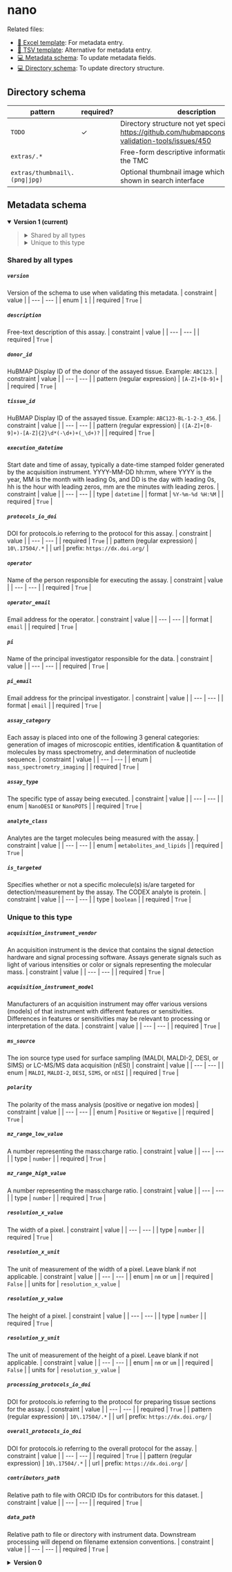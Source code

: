 # nano

Related files:

- [📝 Excel template](https://raw.githubusercontent.com/hubmapconsortium/ingest-validation-tools/master/docs/nano/nano-metadata.xlsx): For metadata entry.
- [📝 TSV template](https://raw.githubusercontent.com/hubmapconsortium/ingest-validation-tools/master/docs/nano/nano-metadata.tsv): Alternative for metadata entry.
- [💻 Metadata schema](https://github.com/hubmapconsortium/ingest-validation-tools/edit/master/src/ingest_validation_tools/table-schemas/assays/nano.yaml): To update metadata fields.
- [💻 Directory schema](https://github.com/hubmapconsortium/ingest-validation-tools/edit/master/src/ingest_validation_tools/directory-schemas/nano.yaml): To update directory structure.



## Directory schema

| pattern | required? | description |
| --- | --- | --- |
| `TODO` | ✓ | Directory structure not yet specified. https://github.com/hubmapconsortium/ingest-validation-tools/issues/450 |
| `extras/.*` |  | Free-form descriptive information supplied by the TMC |
| `extras/thumbnail\.(png\|jpg)` |  | Optional thumbnail image which may be shown in search interface |

## Metadata schema


<details open="true"><summary><b>Version 1 (current)</b></summary>

<blockquote><details><summary>Shared by all types</summary>
[`version`](#version)<br>
[`description`](#description)<br>
[`donor_id`](#donor_id)<br>
[`tissue_id`](#tissue_id)<br>
[`execution_datetime`](#execution_datetime)<br>
[`protocols_io_doi`](#protocols_io_doi)<br>
[`operator`](#operator)<br>
[`operator_email`](#operator_email)<br>
[`pi`](#pi)<br>
[`pi_email`](#pi_email)<br>
[`assay_category`](#assay_category)<br>
[`assay_type`](#assay_type)<br>
[`analyte_class`](#analyte_class)<br>
[`is_targeted`](#is_targeted)<br>
</details>
<details><summary>Unique to this type</summary>
[`acquisition_instrument_vendor`](#acquisition_instrument_vendor)<br>
[`acquisition_instrument_model`](#acquisition_instrument_model)<br>
[`ms_source`](#ms_source)<br>
[`polarity`](#polarity)<br>
[`mz_range_low_value`](#mz_range_low_value)<br>
[`mz_range_high_value`](#mz_range_high_value)<br>
[`resolution_x_value`](#resolution_x_value)<br>
[`resolution_x_unit`](#resolution_x_unit)<br>
[`resolution_y_value`](#resolution_y_value)<br>
[`resolution_y_unit`](#resolution_y_unit)<br>
[`processing_protocols_io_doi`](#processing_protocols_io_doi)<br>
[`overall_protocols_io_doi`](#overall_protocols_io_doi)<br>
[`contributors_path`](#contributors_path)<br>
[`data_path`](#data_path)<br>
</details></blockquote>

### Shared by all types

##### `version`
Version of the schema to use when validating this metadata.
| constraint | value |
| --- | --- |
| enum | `1` |
| required | `True` |

##### `description`
Free-text description of this assay.
| constraint | value |
| --- | --- |
| required | `True` |

##### `donor_id`
HuBMAP Display ID of the donor of the assayed tissue. Example: `ABC123`.
| constraint | value |
| --- | --- |
| pattern (regular expression) | `[A-Z]+[0-9]+` |
| required | `True` |

##### `tissue_id`
HuBMAP Display ID of the assayed tissue. Example: `ABC123-BL-1-2-3_456`.
| constraint | value |
| --- | --- |
| pattern (regular expression) | `([A-Z]+[0-9]+)-[A-Z]{2}\d*(-\d+)+(_\d+)?` |
| required | `True` |

##### `execution_datetime`
Start date and time of assay, typically a date-time stamped folder generated by the acquisition instrument. YYYY-MM-DD hh:mm, where YYYY is the year, MM is the month with leading 0s, and DD is the day with leading 0s, hh is the hour with leading zeros, mm are the minutes with leading zeros.
| constraint | value |
| --- | --- |
| type | `datetime` |
| format | `%Y-%m-%d %H:%M` |
| required | `True` |

##### `protocols_io_doi`
DOI for protocols.io referring to the protocol for this assay.
| constraint | value |
| --- | --- |
| required | `True` |
| pattern (regular expression) | `10\.17504/.*` |
| url | prefix: `https://dx.doi.org/` |

##### `operator`
Name of the person responsible for executing the assay.
| constraint | value |
| --- | --- |
| required | `True` |

##### `operator_email`
Email address for the operator.
| constraint | value |
| --- | --- |
| format | `email` |
| required | `True` |

##### `pi`
Name of the principal investigator responsible for the data.
| constraint | value |
| --- | --- |
| required | `True` |

##### `pi_email`
Email address for the principal investigator.
| constraint | value |
| --- | --- |
| format | `email` |
| required | `True` |

##### `assay_category`
Each assay is placed into one of the following 3 general categories: generation of images of microscopic entities, identification & quantitation of molecules by mass spectrometry, and determination of nucleotide sequence.
| constraint | value |
| --- | --- |
| enum | `mass_spectrometry_imaging` |
| required | `True` |

##### `assay_type`
The specific type of assay being executed.
| constraint | value |
| --- | --- |
| enum | `NanoDESI` or `NanoPOTS` |
| required | `True` |

##### `analyte_class`
Analytes are the target molecules being measured with the assay.
| constraint | value |
| --- | --- |
| enum | `metabolites_and_lipids` |
| required | `True` |

##### `is_targeted`
Specifies whether or not a specific molecule(s) is/are targeted for detection/measurement by the assay. The CODEX analyte is protein.
| constraint | value |
| --- | --- |
| type | `boolean` |
| required | `True` |

### Unique to this type

##### `acquisition_instrument_vendor`
An acquisition instrument is the device that contains the signal detection hardware and signal processing software. Assays generate signals such as light of various intensities or color or signals representing the molecular mass.
| constraint | value |
| --- | --- |
| required | `True` |

##### `acquisition_instrument_model`
Manufacturers of an acquisition instrument may offer various versions (models) of that instrument with different features or sensitivities. Differences in features or sensitivities may be relevant to processing or interpretation of the data.
| constraint | value |
| --- | --- |
| required | `True` |

##### `ms_source`
The ion source type used for surface sampling (MALDI, MALDI-2, DESI, or SIMS) or LC-MS/MS data acquisition (nESI)
| constraint | value |
| --- | --- |
| enum | `MALDI`, `MALDI-2`, `DESI`, `SIMS`, or `nESI` |
| required | `True` |

##### `polarity`
The polarity of the mass analysis (positive or negative ion modes)
| constraint | value |
| --- | --- |
| enum | `Positive` or `Negative` |
| required | `True` |

##### `mz_range_low_value`
A number representing the mass:charge ratio.
| constraint | value |
| --- | --- |
| type | `number` |
| required | `True` |

##### `mz_range_high_value`
A number representing the mass:charge ratio.
| constraint | value |
| --- | --- |
| type | `number` |
| required | `True` |

##### `resolution_x_value`
The width of a pixel.
| constraint | value |
| --- | --- |
| type | `number` |
| required | `True` |

##### `resolution_x_unit`
The unit of measurement of the width of a pixel. Leave blank if not applicable.
| constraint | value |
| --- | --- |
| enum | `nm` or `um` |
| required | `False` |
| units for | `resolution_x_value` |

##### `resolution_y_value`
The height of a pixel.
| constraint | value |
| --- | --- |
| type | `number` |
| required | `True` |

##### `resolution_y_unit`
The unit of measurement of the height of a pixel. Leave blank if not applicable.
| constraint | value |
| --- | --- |
| enum | `nm` or `um` |
| required | `False` |
| units for | `resolution_y_value` |

##### `processing_protocols_io_doi`
DOI for protocols.io referring to the protocol for preparing tissue sections for the assay.
| constraint | value |
| --- | --- |
| required | `True` |
| pattern (regular expression) | `10\.17504/.*` |
| url | prefix: `https://dx.doi.org/` |

##### `overall_protocols_io_doi`
DOI for protocols.io referring to the overall protocol for the assay.
| constraint | value |
| --- | --- |
| required | `True` |
| pattern (regular expression) | `10\.17504/.*` |
| url | prefix: `https://dx.doi.org/` |

##### `contributors_path`
Relative path to file with ORCID IDs for contributors for this dataset.
| constraint | value |
| --- | --- |
| required | `True` |

##### `data_path`
Relative path to file or directory with instrument data. Downstream processing will depend on filename extension conventions.
| constraint | value |
| --- | --- |
| required | `True` |

</details>


<details ><summary><b>Version 0</b></summary>


### Shared by all types

##### `donor_id`
HuBMAP Display ID of the donor of the assayed tissue. Example: `ABC123`.
| constraint | value |
| --- | --- |
| pattern (regular expression) | `[A-Z]+[0-9]+` |
| required | `True` |

##### `tissue_id`
HuBMAP Display ID of the assayed tissue. Example: `ABC123-BL-1-2-3_456`.
| constraint | value |
| --- | --- |
| pattern (regular expression) | `([A-Z]+[0-9]+)-[A-Z]{2}\d*(-\d+)+(_\d+)?` |
| required | `True` |

##### `execution_datetime`
Start date and time of assay, typically a date-time stamped folder generated by the acquisition instrument. YYYY-MM-DD hh:mm, where YYYY is the year, MM is the month with leading 0s, and DD is the day with leading 0s, hh is the hour with leading zeros, mm are the minutes with leading zeros.
| constraint | value |
| --- | --- |
| type | `datetime` |
| format | `%Y-%m-%d %H:%M` |
| required | `True` |

##### `protocols_io_doi`
DOI for protocols.io referring to the protocol for this assay.
| constraint | value |
| --- | --- |
| required | `True` |
| pattern (regular expression) | `10\.17504/.*` |
| url | prefix: `https://dx.doi.org/` |

##### `operator`
Name of the person responsible for executing the assay.
| constraint | value |
| --- | --- |
| required | `True` |

##### `operator_email`
Email address for the operator.
| constraint | value |
| --- | --- |
| format | `email` |
| required | `True` |

##### `pi`
Name of the principal investigator responsible for the data.
| constraint | value |
| --- | --- |
| required | `True` |

##### `pi_email`
Email address for the principal investigator.
| constraint | value |
| --- | --- |
| format | `email` |
| required | `True` |

##### `assay_category`
Each assay is placed into one of the following 3 general categories: generation of images of microscopic entities, identification & quantitation of molecules by mass spectrometry, and determination of nucleotide sequence.
| constraint | value |
| --- | --- |
| enum | `mass_spectrometry_imaging` |
| required | `True` |

##### `assay_type`
The specific type of assay being executed.
| constraint | value |
| --- | --- |
| enum | `NanoDESI` or `NanoPOTS` |
| required | `True` |

##### `analyte_class`
Analytes are the target molecules being measured with the assay.
| constraint | value |
| --- | --- |
| enum | `metabolites_and_lipids` |
| required | `True` |

##### `is_targeted`
Specifies whether or not a specific molecule(s) is/are targeted for detection/measurement by the assay. The CODEX analyte is protein.
| constraint | value |
| --- | --- |
| type | `boolean` |
| required | `True` |

### Unique to this type

##### `acquisition_instrument_vendor`
An acquisition instrument is the device that contains the signal detection hardware and signal processing software. Assays generate signals such as light of various intensities or color or signals representing the molecular mass.
| constraint | value |
| --- | --- |
| required | `True` |

##### `acquisition_instrument_model`
Manufacturers of an acquisition instrument may offer various versions (models) of that instrument with different features or sensitivities. Differences in features or sensitivities may be relevant to processing or interpretation of the data.
| constraint | value |
| --- | --- |
| required | `True` |

##### `ms_source`
The ion source type used for surface sampling (MALDI, MALDI-2, DESI, or SIMS) or LC-MS/MS data acquisition (nESI)
| constraint | value |
| --- | --- |
| enum | `MALDI`, `MALDI-2`, `DESI`, `SIMS`, or `nESI` |
| required | `True` |

##### `polarity`
The polarity of the mass analysis (positive or negative ion modes)
| constraint | value |
| --- | --- |
| enum | `Positive` or `Negative` |
| required | `True` |

##### `mz_range_low_value`
A number representing the mass:charge ratio.
| constraint | value |
| --- | --- |
| type | `number` |
| required | `True` |

##### `mz_range_high_value`
A number representing the mass:charge ratio.
| constraint | value |
| --- | --- |
| type | `number` |
| required | `True` |

##### `resolution_x_value`
The width of a pixel.
| constraint | value |
| --- | --- |
| type | `number` |
| required | `True` |

##### `resolution_x_unit`
The unit of measurement of the width of a pixel. Leave blank if not applicable.
| constraint | value |
| --- | --- |
| enum | `nm` or `um` |
| required | `False` |
| units for | `resolution_x_value` |

##### `resolution_y_value`
The height of a pixel.
| constraint | value |
| --- | --- |
| type | `number` |
| required | `True` |

##### `resolution_y_unit`
The unit of measurement of the height of a pixel. Leave blank if not applicable.
| constraint | value |
| --- | --- |
| enum | `nm` or `um` |
| required | `False` |
| units for | `resolution_y_value` |

##### `processing_protocols_io_doi`
DOI for protocols.io referring to the protocol for preparing tissue sections for the assay.
| constraint | value |
| --- | --- |
| required | `True` |
| pattern (regular expression) | `10\.17504/.*` |
| url | prefix: `https://dx.doi.org/` |

##### `overall_protocols_io_doi`
DOI for protocols.io referring to the overall protocol for the assay.
| constraint | value |
| --- | --- |
| required | `True` |
| pattern (regular expression) | `10\.17504/.*` |
| url | prefix: `https://dx.doi.org/` |

##### `contributors_path`
Relative path to file with ORCID IDs for contributors for this dataset.
| constraint | value |
| --- | --- |
| required | `True` |

##### `data_path`
Relative path to file or directory with instrument data. Downstream processing will depend on filename extension conventions.
| constraint | value |
| --- | --- |
| required | `True` |

</details>

